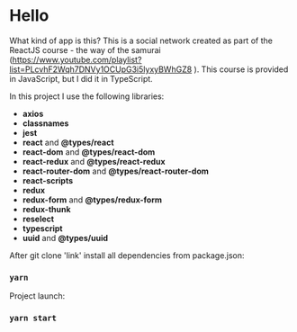 # Hello
What kind of app is this? This is a social network created as part of the ReactJS course - the way of the samurai (https://www.youtube.com/playlist?list=PLcvhF2Wqh7DNVy1OCUpG3i5lyxyBWhGZ8 ). This course is provided in JavaScript, but I did it in TypeScript.

In this project I use the following libraries:
- **axios** 
- **classnames**
- **jest**
- **react** and **@types/react**
- **react-dom** and **@types/react-dom**
- **react-redux** and **@types/react-redux**
- **react-router-dom** and **@types/react-router-dom**
- **react-scripts** 
- **redux**
- **redux-form** and **@types/redux-form**
- **redux-thunk**
- **reselect**
- **typescript** 
- **uuid** and **@types/uuid**

After git clone 'link' install all dependencies from package.json:
### `yarn`
Project launch:
### `yarn start`
